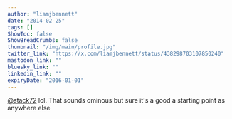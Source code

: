 ```yaml
---
author: "liamjbennett"
date: "2014-02-25"
tags: []
ShowToc: false
ShowBreadCrumbs: false
thumbnail: "/img/main/profile.jpg"
twitter_link: "https://x.com/liamjbennett/status/438298703107850240"
mastodon_link: ""
bluesky_link: ""
linkedin_link: ""
expiryDate: "2016-01-01"
---
```


[@stack72](https://x.com/stack72) lol. That sounds ominous but sure it's a good a starting point as anywhere else

